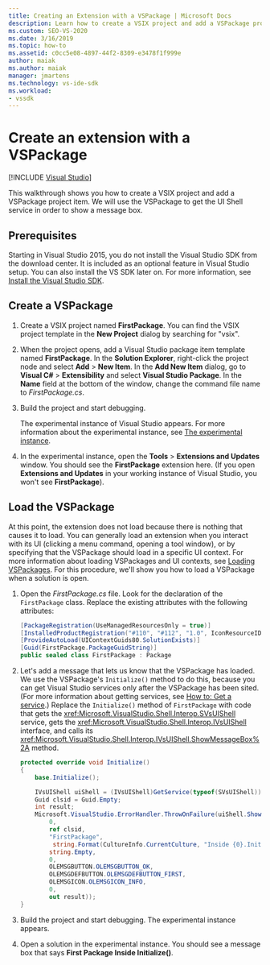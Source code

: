 ```yaml
---
title: Creating an Extension with a VSPackage | Microsoft Docs
description: Learn how to create a VSIX project and add a VSPackage project item using the VSPackage to get the UI Shell service in order to show a message box.
ms.custom: SEO-VS-2020
ms.date: 3/16/2019
ms.topic: how-to
ms.assetid: c0cc5e08-4897-44f2-8309-e3478f1f999e
author: maiak
ms.author: maiak
manager: jmartens
ms.technology: vs-ide-sdk
ms.workload:
- vssdk
---
```

# Create an extension with a VSPackage

 [!INCLUDE [Visual Studio](~/includes/applies-to-version/vs-windows-only.md)]

This walkthrough shows you how to create a VSIX project and add a VSPackage project item. We will use the VSPackage to get the UI Shell service in order to show a message box.

## Prerequisites

Starting in Visual Studio 2015, you do not install the Visual Studio SDK from the download center. It is included as an optional feature in Visual Studio setup. You can also install the VS SDK later on. For more information, see [Install the Visual Studio SDK](../extensibility/installing-the-visual-studio-sdk.md).

## Create a VSPackage

1. Create a VSIX project named **FirstPackage**. You can find the VSIX project template in the **New Project** dialog by searching for "vsix".

2. When the project opens, add a Visual Studio package item template named **FirstPackage**. In the **Solution Explorer**, right-click the project node and select **Add** > **New Item**. In the **Add New Item** dialog, go to **Visual C#** > **Extensibility** and select **Visual Studio Package**. In the **Name** field at the bottom of the window, change the command file name to *FirstPackage.cs*.

3. Build the project and start debugging.

    The experimental instance of Visual Studio appears. For more information about the experimental instance, see [The experimental instance](../extensibility/the-experimental-instance.md).

4. In the experimental instance, open the **Tools** > **Extensions and Updates** window. You should see the **FirstPackage** extension here. (If you open **Extensions and Updates** in your working instance of Visual Studio, you won't see **FirstPackage**).

## Load the VSPackage

At this point, the extension does not load because there is nothing that causes it to load. You can generally load an extension when you interact with its UI (clicking a menu command, opening a tool window), or by specifying that the VSPackage should load in a specific UI context. For more information about loading VSPackages and UI contexts, see [Loading VSPackages](../extensibility/loading-vspackages.md). For this procedure, we'll show you how to load a VSPackage when a solution is open.

1. Open the *FirstPackage.cs* file. Look for the declaration of the `FirstPackage` class. Replace the existing attributes with the following attributes:

    ```csharp
    [PackageRegistration(UseManagedResourcesOnly = true)]
    [InstalledProductRegistration("#110", "#112", "1.0", IconResourceID = 400)] // Info on this package for Help/About
    [ProvideAutoLoad(UIContextGuids80.SolutionExists)]
    [Guid(FirstPackage.PackageGuidString)]
    public sealed class FirstPackage : Package
    ```

2. Let's add a message that lets us know that the VSPackage has loaded. We use the VSPackage's `Initialize()` method to do this, because you can get Visual Studio services only after the VSPackage has been sited. (For more information about getting services, see [How to: Get a service](../extensibility/how-to-get-a-service.md).) Replace the `Initialize()` method of `FirstPackage` with code that gets the <xref:Microsoft.VisualStudio.Shell.Interop.SVsUIShell> service, gets the <xref:Microsoft.VisualStudio.Shell.Interop.IVsUIShell> interface, and calls its <xref:Microsoft.VisualStudio.Shell.Interop.IVsUIShell.ShowMessageBox%2A> method.

    ```csharp
    protected override void Initialize()
    {
        base.Initialize();

        IVsUIShell uiShell = (IVsUIShell)GetService(typeof(SVsUIShell));
        Guid clsid = Guid.Empty;
        int result;
        Microsoft.VisualStudio.ErrorHandler.ThrowOnFailure(uiShell.ShowMessageBox(
            0,
            ref clsid,
            "FirstPackage",
             string.Format(CultureInfo.CurrentCulture, "Inside {0}.Initialize()", this.GetType().FullName),
            string.Empty,
            0,
            OLEMSGBUTTON.OLEMSGBUTTON_OK,
            OLEMSGDEFBUTTON.OLEMSGDEFBUTTON_FIRST,
            OLEMSGICON.OLEMSGICON_INFO,
            0,
            out result));
    }
    ```

3. Build the project and start debugging. The experimental instance appears.

4. Open a solution in the experimental instance. You should see a message box that says **First Package Inside Initialize()**.
